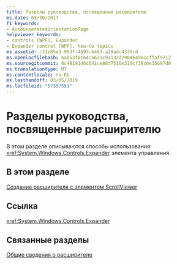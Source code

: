 ```yaml
---
title: Разделы руководства, посвященные расширителю
ms.date: 03/30/2017
f1_keywords:
- AutoGeneratedOrientationPage
helpviewer_keywords:
- controls [WPF], Expander
- Expander control [WPF], how-to topics
ms.assetid: c31e85e3-963f-4693-b463-a29adc433fcd
ms.openlocfilehash: 6ab53f0164c5623c93132d29045498ccffaf9712
ms.sourcegitcommit: 0c48191d6d641ce88d7510e319cf38c0e35697d0
ms.translationtype: MT
ms.contentlocale: ru-RU
ms.lasthandoff: 03/05/2019
ms.locfileid: "57357551"
---
```

# <a name="expander-how-to-topics"></a>Разделы руководства, посвященные расширителю
В этом разделе описываются способы использования <xref:System.Windows.Controls.Expander> элемента управления.  
  
## <a name="in-this-section"></a>В этом разделе  
 [Создание расширителя с элементом ScrollViewer](how-to-create-an-expander-with-a-scrollviewer.md)  
  
## <a name="reference"></a>Ссылка  
 <xref:System.Windows.Controls.Expander>  
  
## <a name="related-sections"></a>Связанные разделы  
 [Общие сведения о расширителе](expander-overview.md)
